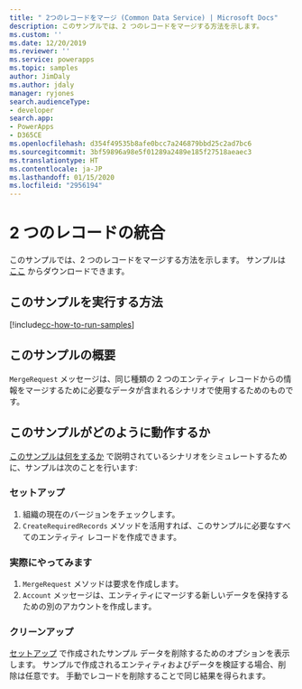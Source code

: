 ```yaml
---
title: " 2つのレコードをマージ (Common Data Service) | Microsoft Docs"
description: このサンプルでは、2 つのレコードをマージする方法を示します。
ms.custom: ''
ms.date: 12/20/2019
ms.reviewer: ''
ms.service: powerapps
ms.topic: samples
author: JimDaly
ms.author: jdaly
manager: ryjones
search.audienceType:
- developer
search.app:
- PowerApps
- D365CE
ms.openlocfilehash: d354f49535b8afe0bcc7a246879bbd25c2ad7bc6
ms.sourcegitcommit: 3bf59896a98e5f01289a2489e185f27518aeaec3
ms.translationtype: HT
ms.contentlocale: ja-JP
ms.lasthandoff: 01/15/2020
ms.locfileid: "2956194"
---
```

# <a name="merge-two-record"></a>2 つのレコードの統合

このサンプルでは、2 つのレコードをマージする方法を示します。 サンプルは [ここ](https://github.com/microsoft/PowerApps-Samples/tree/master/cds/orgsvc/C%23/MergeTwoRecords) からダウンロードできます。

## <a name="how-to-run-this-sample"></a>このサンプルを実行する方法

[!include[cc-how-to-run-samples](../../includes/cc-how-to-run-samples.md)]

## <a name="what-this-sample-does"></a>このサンプルの概要

`MergeRequest` メッセージは、同じ種類の 2 つのエンティティ レコードからの情報をマージするために必要なデータが含まれるシナリオで使用するためのものです。

## <a name="how-this-sample-works"></a>このサンプルがどのように動作するか

[このサンプルは何をするか](#what-this-sample-does) で説明されているシナリオをシミュレートするために、サンプルは次のことを行います:

### <a name="setup"></a>セットアップ

1. 組織の現在のバージョンをチェックします。
2. `CreateRequiredRecords` メソッドを活用すれば、このサンプルに必要なすべてのエンティティ レコードを作成できます。

### <a name="demonstrate"></a>実際にやってみます

1. `MergeRequest` メソッドは要求を作成します。 
2. `Account` メッセージは、エンティティにマージする新しいデータを保持するための別のアカウントを作成します。


### <a name="clean-up"></a>クリーンアップ

[セットアップ](#setup) で作成されたサンプル データを削除するためのオプションを表示します。 サンプルで作成されるエンティティおよびデータを検証する場合、削除は任意です。 手動でレコードを削除することで同じ結果を得られます。

